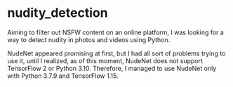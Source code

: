 # nudity_detection
Aiming to filter out NSFW content on an online platform, I was looking for a way to detect nudity in photos and videos using Python.

NudeNet appeared promising at first, but I had all sort of problems trying to use it, until I realized, as of this moment, NudeNet does not support TensorFlow 2 or Python 3.10.
Therefore, I managed to use NudeNet only with Python 3.7.9 and TensorFlow 1.15.
